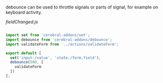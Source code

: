 debounce can be used to throttle signals or parts of signal, for example on keyboard activity.

*fieldChanged.js*
```javascript

import set from 'cerebral-addons/set';
import debounce from 'cerebral-addons/debounce';
import validateForm from '../actions/validateForm';

export default [
  set('input:/value', 'state:/form.field'),
  debounce(500, [
    validateForm
  ])
];
```
